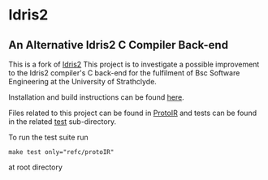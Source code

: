 # Idris2
## An Alternative Idris2 C Compiler Back-end

This is a fork of [Idris2](https://github.com/idris-lang/Idris2)
This project is to investigate a possible improvement to the Idris2 compiler's C back-end  for the fulfilment of Bsc Software Engineering at the University of Strathclyde.

Installation and build instructions can be found [here](https://github.com/idris-lang/Idris2/blob/main/INSTALL.md).

Files related to this project can be found in [ProtoIR](https://github.com/george-ai-ob/Idris2/tree/main/src/Compiler/RefC/ProtoIR) and tests can be found in the related [test](https://github.com/george-ai-ob/Idris2/tree/main/tests/refc/protoIR) sub-directory.

To run the test suite run
```
make test only="refc/protoIR"
```
at root directory
